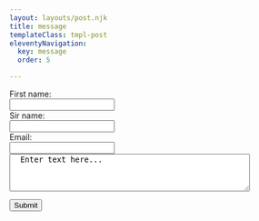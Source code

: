 ```yaml
---
layout: layouts/post.njk
title: message
templateClass: tmpl-post
eleventyNavigation:
  key: message
  order: 5

---
```





<form action="/action_page.php" id="usrform">
  <label for="fname">First name:</label><br>
  <input type="text" id="fname" name="fname"><br>
  <label for="sname">Sir name:</label><br>
  <input type="text" id="sname" name="sname"><br>
  <label for="email">Email:</label><br>
  <input type="email" id="email" name="email"><br>
   
  <textarea rows="4" cols="50" name="comment" form="usrform">
  Enter text here...</textarea><br>
  <input type="submit"><br> 
</form>
